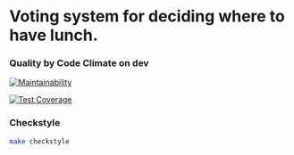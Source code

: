 # Voting system for deciding where to have lunch.

### Quality by Code Climate on dev

[![Maintainability](https://api.codeclimate.com/v1/badges/14ef72a81d1e28d04ee3/maintainability)](https://codeclimate.com/github/MaksimDenisov/voting/maintainability)

[![Test Coverage](https://api.codeclimate.com/v1/badges/14ef72a81d1e28d04ee3/test_coverage)](https://codeclimate.com/github/MaksimDenisov/voting/test_coverage)
###  Checkstyle
```sh
make checkstyle
```
